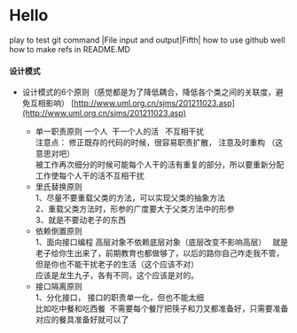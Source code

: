 # Hello
play
to test git command
|File input and output|Fifth|
how to use github well
how to make refs in README.MD


#### 设计模式

* 设计模式的6个原则（感觉都是为了降低耦合，降低各个类之间的关联度，避免互相影响）
[http://www.uml.org.cn/sjms/201211023.asp](http://www.uml.org.cn/sjms/201211023.asp)

 	* 单一职责原则
		一个人  干一个人的活   不互相干扰  
		注意点： 修正既存的代码的时候，很容易职责扩散， 注意及时重构 （这意思对吧）	 
		被工作再次细分的时候可能每个人干的活有重复的部分，所以要重新分配工作使每个人干的活不互相干扰	
	* 里氏替换原则  
		1、尽量不要重载父类的方法，可以实现父类的抽象方法  
		2、重载父类方法时，形参的广度要大于父类方法中的形参  
		3、就是不要动老子的东西  
	* 依赖倒置原则  
		1、面向接口编程 高层对象不依赖底层对象（底层改变不影响高层）  
		就是老子给你生出来了，前期教育也都做够了，以后的路你自己咋走我不管，但是你也不能干扰老子的生活（这个应该不对）  
		应该是龙生九子，各有不同，这个应该是对的。  
	* 接口隔离原则  
		1、分化接口， 接口的职责单一化，但也不能太细  
		比如吃中餐和吃西餐  不需要每个餐厅把筷子和刀叉都准备好，只需要准备对应的餐具准备好就可以了  
		 
